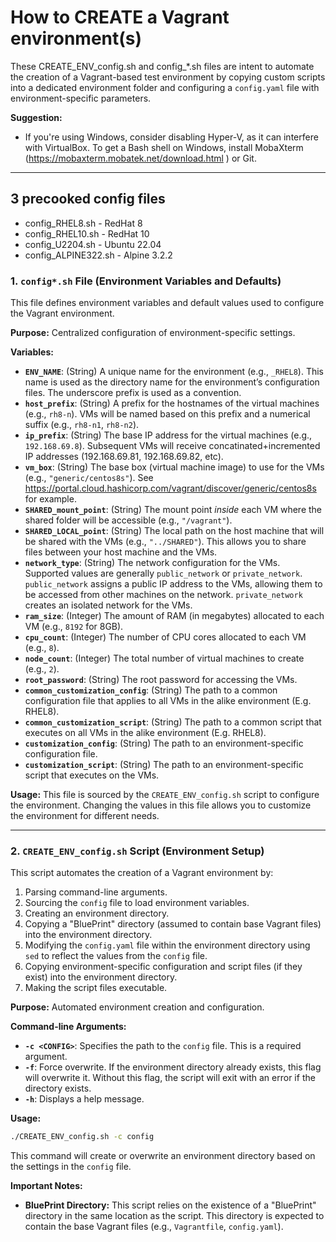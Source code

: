 # How to CREATE a Vagrant environment(s)

These CREATE_ENV_config.sh and config_*.sh files are intent to automate the creation of a Vagrant-based test environment by copying custom scripts into a dedicated environment folder and configuring a `config.yaml` file with environment-specific parameters.

**Suggestion:**

* If you're using Windows, consider disabling Hyper-V, as it can interfere with VirtualBox. To get a Bash shell on Windows, install MobaXterm (https://mobaxterm.mobatek.net/download.html ) or Git.

---

## 3 precooked config files

* config_RHEL8.sh - RedHat 8
* config_RHEL10.sh - RedHat 10
* config_U2204.sh - Ubuntu 22.04
* config_ALPINE322.sh - Alpine 3.2.2

### 1. `config*.sh` File (Environment Variables and Defaults)

This file defines environment variables and default values used to configure the Vagrant environment.

**Purpose:**  Centralized configuration of environment-specific settings.

**Variables:**

*   **`ENV_NAME`**: (String) A unique name for the environment (e.g., `_RHEL8`). This name is used as the directory name for the environment’s configuration files.  The underscore prefix is used as a convention.
*   **`host_prefix`**: (String)  A prefix for the hostnames of the virtual machines (e.g., `rh8-n`). VMs will be named based on this prefix and a numerical suffix (e.g., `rh8-n1`, `rh8-n2`).
*   **`ip_prefix`**: (String) The base IP address for the virtual machines (e.g., `192.168.69.8`).  Subsequent VMs will receive concatinated+incremented IP addresses (192.168.69.81, 192.168.69.82, etc).
*   **`vm_box`**: (String) The base box (virtual machine image) to use for the VMs (e.g., `"generic/centos8s"`).  See https://portal.cloud.hashicorp.com/vagrant/discover/generic/centos8s for example.
*   **`SHARED_mount_point`**: (String) The mount point *inside* each VM where the shared folder will be accessible (e.g., `"/vagrant"`).
*   **`SHARED_LOCAL_point`**: (String) The local path on the host machine that will be shared with the VMs (e.g., `"../SHARED"`).  This allows you to share files between your host machine and the VMs.
*   **`network_type`**: (String) The network configuration for the VMs. Supported values are generally `public_network` or `private_network`. `public_network` assigns a public IP address to the VMs, allowing them to be accessed from other machines on the network. `private_network` creates an isolated network for the VMs.
*   **`ram_size`**: (Integer) The amount of RAM (in megabytes) allocated to each VM (e.g., `8192` for 8GB).
*   **`cpu_count`**: (Integer) The number of CPU cores allocated to each VM (e.g., `8`).
*   **`node_count`**: (Integer) The total number of virtual machines to create (e.g., `2`).
*   **`root_password`**: (String) The root password for accessing the VMs.
*   **`common_customization_config`**: (String) The path to a common configuration file that applies to all VMs in the alike environment (E.g. RHEL8).
*   **`common_customization_script`**: (String) The path to a common script that executes on all VMs in the alike environment (E.g. RHEL8).
*   **`customization_config`**: (String)  The path to an environment-specific configuration file.
*   **`customization_script`**: (String) The path to an environment-specific script that executes on the VMs.

**Usage:**  This file is sourced by the `CREATE_ENV_config.sh` script to configure the environment.  Changing the values in this file allows you to customize the environment for different needs.

---

### 2. `CREATE_ENV_config.sh` Script (Environment Setup)

This script automates the creation of a Vagrant environment by:

1.  Parsing command-line arguments.
2.  Sourcing the `config` file to load environment variables.
3.  Creating an environment directory.
4.  Copying a "BluePrint" directory (assumed to contain base Vagrant files) into the environment directory.
5.  Modifying the `config.yaml` file within the environment directory using `sed` to reflect the values from the `config` file.
6.  Copying environment-specific configuration and script files (if they exist) into the environment directory.
7.  Making the script files executable.

**Purpose:** Automated environment creation and configuration.

**Command-line Arguments:**

*   **`-c <CONFIG>`**:  Specifies the path to the `config` file. This is a required argument.
*   **`-f`**:  Force overwrite. If the environment directory already exists, this flag will overwrite it. Without this flag, the script will exit with an error if the directory exists.
*   **`-h`**:  Displays a help message.

**Usage:**

```bash
./CREATE_ENV_config.sh -c config
```

This command will create or overwrite an environment directory based on the settings in the `config` file.

**Important Notes:**

*   **BluePrint Directory:** This script relies on the existence of a "BluePrint" directory in the same location as the script. This directory is expected to contain the base Vagrant files (e.g., `Vagrantfile`, `config.yaml`).
